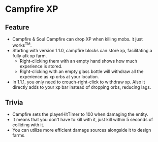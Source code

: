 # Campfire XP

## Feature

- Campfire & Soul Campfire can drop XP when killing mobs. It just works<sup>TM</sup>.
- Starting with version 1.1.0, campfire blocks can store xp, facilitating a fully afk xp farm.
  - Right-clicking them with an empty hand shows how much experience is stored.
  - Right-clicking with an empty glass bottle will withdraw all the experience as xp orbs at your location.
- In 1.1.1, you only need to crouch-right-click to withdraw xp. Also it directly adds to your xp bar instead of dropping orbs, reducing lags.

## Trivia

- Campfire sets the playerHitTimer to 100 when damaging the entity.
- It means that you don't have to kill with it, just kill within 5 seconds of colliding with it. 
- You can utilize more efficient damage sources alongside it to design farms.
